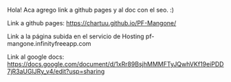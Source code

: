 Hola! 
Aca agrego link a github pages y al doc con el seo. :)


Link a github pages:
https://chartuu.github.io/PF-Mangone/

Link a la página subida en el servicio de Hosting 
pf-mangone.infinityfreeapp.com

Link al google docs: 
https://docs.google.com/document/d/1xRr89BsjhMMMFTyJQwhVKf19eiPDD7jR3aUGlJRy_v4/edit?usp=sharing 
